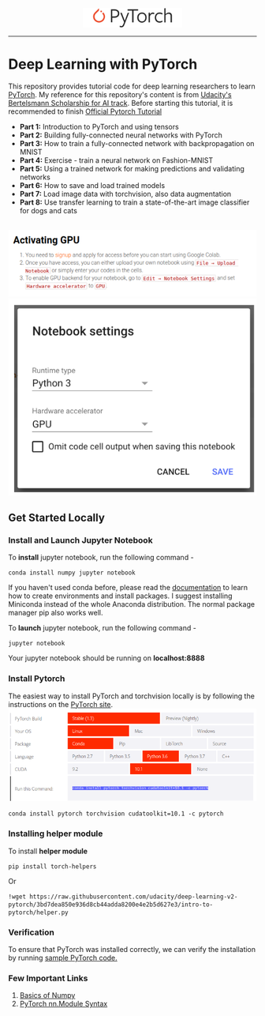 <p align="center"><img width="40%" src="logo/Pytorch_logo.png" /></p>

--------------------------------------------------------------------------------

# Deep Learning with PyTorch

This repository provides tutorial code for deep learning researchers to learn [PyTorch](https://github.com/pytorch/pytorch). My reference for this repository's content is from [Udacity's Bertelsmann Scholarship for AI track](https://www.udacity.com/bertelsmann-tech-scholarships). Before starting this tutorial, it is recommended to finish [Official Pytorch Tutorial](http://pytorch.org/tutorials/beginner/deep_learning_60min_blitz.html)

* **Part 1:** Introduction to PyTorch and using tensors
* **Part 2:** Building fully-connected neural networks with PyTorch
* **Part 3:** How to train a fully-connected network with backpropagation on MNIST
* **Part 4:** Exercise - train a neural network on Fashion-MNIST
* **Part 5:** Using a trained network for making predictions and validating networks
* **Part 6:** How to save and load trained models
* **Part 7:** Load image data with torchvision, also data augmentation
* **Part 8:** Use transfer learning to train a state-of-the-art image classifier for dogs and cats


<br>
<img src="./images/activating_gpu.png"></img><br>
<img src="./images/activating_gpu_2.png"></img><br>

## Get Started Locally

### Install and Launch Jupyter Notebook

To **install** jupyter notebook, run the following command - 
```
conda install numpy jupyter notebook
```
If you haven't used conda before, please read the [documentation](https://conda.io/en/latest/) to learn how to create environments and install packages. I suggest installing Miniconda instead of the whole Anaconda distribution. The normal package manager pip also works well. 

To **launch** jupyter notebook, run the following command - 
```
jupyter notebook
```

Your jupyter notebook should be running on **localhost:8888**

### Install Pytorch

The easiest way to install PyTorch and torchvision locally is by following the instructions on the [PyTorch site](https://pytorch.org/get-started/locally/). <br>
<img src="images/install_pytorch.png" />

```
conda install pytorch torchvision cudatoolkit=10.1 -c pytorch
```

### Installing helper module

To install **helper module** 

```
pip install torch-helpers
```

Or

```
!wget https://raw.githubusercontent.com/udacity/deep-learning-v2-pytorch/3bd7dea850e936d8cb44adda8200e4e2b5d627e3/intro-to-pytorch/helper.py
```

### Verification 
To ensure that PyTorch was installed correctly, we can verify the installation by running [sample PyTorch code.](https://github.com/purvasingh96/Deep-learning-with-neural-networks/blob/master/Deep-learning-with-pytorch/01.verify_pytorch_installation.ipynb) 


### Few Important Links
1. [Basics of Numpy](https://jakevdp.github.io/PythonDataScienceHandbook/02.02-the-basics-of-numpy-arrays.html)
2. [PyTorch nn.Module Syntax](https://pytorch.org/docs/stable/nn.html)

